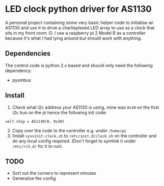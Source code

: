 # LED clock python driver for AS1130

A personal project containing some very basic helper code to initialise an AS1130 and use it to
drive a charlieplexed LED array to use as a clock that sits in my front room :D. I use a raspberry
pi 2 Model B as a controller because it's what I had lying around but should work with anything.

## Dependencies
The control code is python 2.x based and should only need the following dependency:
* pysmbus

## Install
1. Check what i2c address your AS1130 is using, mine was `0x30` on the first i2c bus on the pi hence
the following init code:

```
self.chip = AS1130(0, 0x30)
```

2. Copy over the code to the controller e.g. under `/home/pi`
3. Install `sysvinit-clock.sh` to `/etc/init.d/clock.sh` on the controller and do any local config
required. (Don't forget to symlink it under `/etc/rc5.d/` for it to run).

## TODO
* Sort out the corners to represent minutes
* Generalise the config
